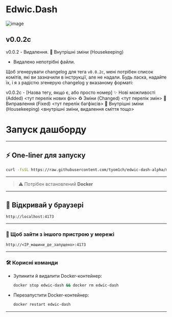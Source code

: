 # Edwic.Dash

![image](https://github.com/user-attachments/assets/cc4f998c-a5bb-49e9-a80c-bbe3e20a9859)

<!-- CHANGELOG START -->

## v0.0.2с

v0.0.2 - Видалення.
🧹 Внутрішні зміни (Housekeeping)
- Видалено непотрібні файли.


Щоб згенерувати changelog для тега `v0.0.2с`, мені потрібен список комітів, які ви зазначили в інструкції, але не надали. Будь ласка, надайте їх, і я з радістю згенерую changelog у вказаному форматі:

v0.0.2с - [Назва тегу, якщо є, або просто номер]
✨ Нові можливості (Added)
<тут перелік нових фіч>
♻️ Зміни (Changed)
<тут перелік змін>
🐛 Виправлення (Fixed)
<тут перелік багфіксів>
🧹 Внутрішні зміни (Housekeeping)
<внутрішні зміни, видалення сміття тощо>

<!-- CHANGELOG END -->

# Запуск дашборду

---

## ⚡ One-liner для запуску

```bash
curl -fsSL https://raw.githubusercontent.com/tyom1ch/edwic-dash-alpha/main/install.sh -o install.sh && bash install.sh
```

---

> ⚠️ Потрібен встановлений **Docker**

---

## 🚀 Відкривай у браузері

```
http://localhost:4173
```

---

### 📡 Щоб зайти з іншого пристрою у мережі

```
http://<IP_машини_де_запущено>:4173
```

---

### 🛠️ Корисні команди

* Зупинити й видалити Docker-контейнер:

  ```bash
  docker stop edwic-dash && docker rm edwic-dash
  ```

* Перезапустити Docker-контейнер:

  ```bash
  docker restart edwic-dash
  ```
---
